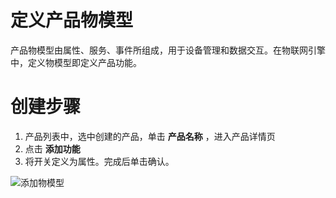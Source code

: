 # 定义产品物模型

产品物模型由属性、服务、事件所组成，用于设备管理和数据交互。在物联网引擎中，定义物模型即定义产品功能。

# 创建步骤

1. 产品列表中，选中创建的产品，单击 **产品名称** ，进入产品详情页
2. 点击 **添加功能**
3. 将开关定义为属性。完成后单击确认。

![添加物模型](../../../../image/IoT/IoT-Engine/Ting-Model-Creation.png)



